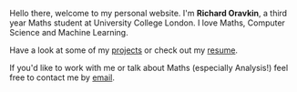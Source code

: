 ---
---
Hello there, welcome to my personal website.
I'm **Richard Oravkin**, a third year Maths student at University College London. I love Maths, Computer Science and Machine Learning.

Have a look at some of my [projects] or check out my [resume].

If you'd like to work with me or talk about Maths (especially Analysis!) feel free to contact me by [email].



[projects]: /projects
[resume]: /img/Richard_Oravkin_CV.pdf
[email]: mailto:richard.oravkin.19@ucl.ac.uk
